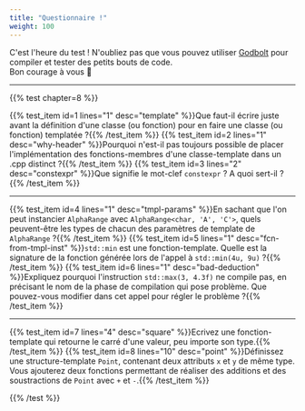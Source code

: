 ```yaml
---
title: "Questionnaire !"
weight: 100
---
```


C'est l'heure du test ! N'oubliez pas que vous pouvez utiliser [Godbolt](https://www.godbolt.org/z/ofohb4) pour compiler et tester des petits bouts de code.\
Bon courage à vous 🙂

---

{{% test chapter=8 %}}

{{% test_item id=1 lines="1" desc="template" %}}Que faut-il écrire juste avant la définition d'une classe (ou fonction) pour en faire une classe (ou fonction) templatée ?{{% /test_item %}}
{{% test_item id=2 lines="1" desc="why-header" %}}Pourquoi n'est-il pas toujours possible de placer l'implémentation des fonctions-membres d'une classe-template dans un .cpp distinct ?{{% /test_item %}}
{{% test_item id=3 lines="2" desc="constexpr" %}}Que signifie le mot-clef `constexpr` ? A quoi sert-il ?{{% /test_item %}}

---

{{% test_item id=4 lines="1" desc="tmpl-params" %}}En sachant que l'on peut instancier `AlphaRange` avec `AlphaRange<char, 'A', 'C'>`, quels peuvent-être les types de chacun des paramètres de template de `AlphaRange` ?{{% /test_item %}}
{{% test_item id=5 lines="1" desc="fcn-from-tmpl-inst" %}}`std::min` est une fonction-template. Quelle est la signature de la fonction générée lors de l'appel à `std::min(4u, 9u)` ?{{% /test_item %}}
{{% test_item id=6 lines="1" desc="bad-deduction" %}}Expliquez pourquoi l'instruction `std::max(3, 4.3f)` ne compile pas, en précisant le nom de la phase de compilation qui pose problème. Que pouvez-vous modifier dans cet appel pour régler le problème ?{{% /test_item %}}

---

{{% test_item id=7 lines="4" desc="square" %}}Ecrivez une fonction-template qui retourne le carré d'une valeur, peu importe son type.{{% /test_item %}}
{{% test_item id=8 lines="10" desc="point" %}}Définissez une structure-template `Point`, contenant deux attributs `x` et `y` de même type. Vous ajouterez deux fonctions permettant de réaliser des additions et des soustractions de `Point` avec `+` et `-`.{{% /test_item %}}

{{% /test %}}
